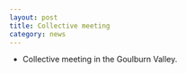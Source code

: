 ```yaml
---
layout: post
title: Collective meeting
category: news
---
```


* Collective meeting in the Goulburn Valley.